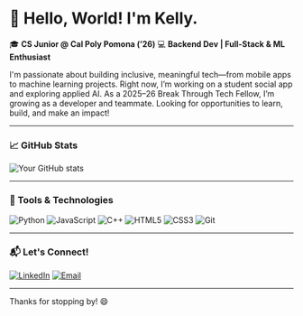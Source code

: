 # 👋 Hello, World! I'm Kelly. 

🎓 **CS Junior @ Cal Poly Pomona (’26)**
💻 **Backend Dev | Full-Stack & ML Enthusiast**

I'm passionate about building inclusive, meaningful tech—from mobile apps to machine learning projects. Right now, I’m working on a student social app and exploring applied AI. As a 2025–26 Break Through Tech Fellow, I’m growing as a developer and teammate. Looking for opportunities to learn, build, and make an impact!

---

### 📈 GitHub Stats

![Your GitHub stats](https://github-readme-stats.vercel.app/api?username=phyulwin&show_icons=true&theme=radical)

---

### 🔧 Tools & Technologies

![Python](https://img.shields.io/badge/-Python-3776AB?style=flat&logo=Python&logoColor=white)
![JavaScript](https://img.shields.io/badge/-JavaScript-F7DF1E?style=flat&logo=JavaScript&logoColor=black)
![C++](https://img.shields.io/badge/-C++-00599C?style=flat&logo=C%2B%2B&logoColor=white)
![HTML5](https://img.shields.io/badge/-HTML5-E34F26?style=flat&logo=HTML5&logoColor=white)
![CSS3](https://img.shields.io/badge/-CSS3-1572B6?style=flat&logo=CSS3&logoColor=white)
![Git](https://img.shields.io/badge/-Git-F05032?style=flat&logo=Git&logoColor=white)

---

### 📬 Let's Connect!

[![LinkedIn](https://img.shields.io/badge/-LinkedIn-blue?style=flat&logo=Linkedin&logoColor=white)](https://www.linkedin.com/in/phyu-lwin)
[![Email](https://img.shields.io/badge/-Email-D14836?style=flat&logo=Gmail&logoColor=white)](mailto:phyulwin73929@gmail.com)

---

Thanks for stopping by! 😄
